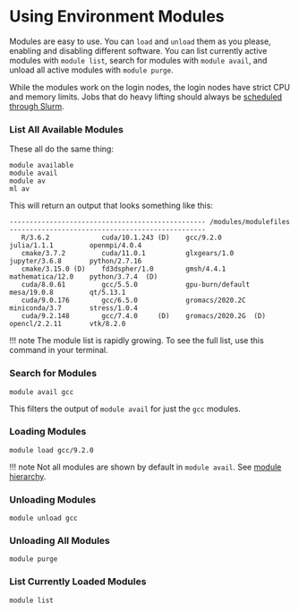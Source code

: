 # Using Environment Modules

Modules are easy to use. You can <red>`load`</red> and <red>`unload`</red> them as you please, enabling and disabling different software. You can list currently active modules with <red>`module list`</red>, search for modules with <red>`module avail`</red>, and unload all active modules with <red>`module purge`</red>.

While the modules work on the login nodes, the login nodes have strict CPU and memory limits. Jobs that do heavy lifting should always be [scheduled through Slurm](../slurm/index.md).

### List All Available Modules ###
These all do the same thing:
```
module available
module avail
module av
ml av
```

This will return an output that looks something like this:
```
------------------------------------------------- /modules/modulefiles -------------------------------------------------
   R/3.6.2             cuda/10.1.243 (D)    gcc/9.2.0               julia/1.1.1         openmpi/4.0.4
   cmake/3.7.2         cuda/11.0.1          glxgears/1.0            jupyter/3.6.8       python/2.7.16
   cmake/3.15.0 (D)    fd3dspher/1.0        gmsh/4.4.1              mathematica/12.0    python/3.7.4  (D)
   cuda/8.0.61         gcc/5.5.0            gpu-burn/default        mesa/19.0.8         qt/5.13.1
   cuda/9.0.176        gcc/6.5.0            gromacs/2020.2C         miniconda/3.7       stress/1.0.4
   cuda/9.2.148        gcc/7.4.0     (D)    gromacs/2020.2G  (D)    opencl/2.2.11       vtk/8.2.0
```
!!! note
    The module list is rapidly growing. To see the full list, use this command in your terminal.

### Search for Modules ###
```
module avail gcc
```
This filters the output of <red>`module avail`</red> for just the `gcc` modules.

### Loading Modules ###
```
module load gcc/9.2.0
```
!!! note
    Not all modules are shown by default in `module avail`. See [module hierarchy](module-hierarchy.md).

### Unloading Modules ###
```
module unload gcc
```

### Unloading All Modules ###
```
module purge
```

### List Currently Loaded Modules ###
```
module list
```
